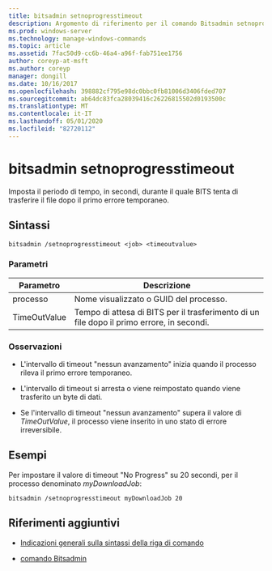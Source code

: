 ```yaml
---
title: bitsadmin setnoprogresstimeout
description: Argomento di riferimento per il comando Bitsadmin setnoprogresstimeout, che consente di impostare il periodo di tempo, in secondi, durante il quale il servizio tenta di trasferire il file dopo che si è verificato un errore temporaneo.
ms.prod: windows-server
ms.technology: manage-windows-commands
ms.topic: article
ms.assetid: 7fac50d9-cc6b-46a4-a96f-fab751ee1756
author: coreyp-at-msft
ms.author: coreyp
manager: dongill
ms.date: 10/16/2017
ms.openlocfilehash: 398882cf795e98dc0bbc0fb81006d3406fded707
ms.sourcegitcommit: ab64dc83fca28039416c26226815502d0193500c
ms.translationtype: MT
ms.contentlocale: it-IT
ms.lasthandoff: 05/01/2020
ms.locfileid: "82720112"
---
```

# <a name="bitsadmin-setnoprogresstimeout"></a>bitsadmin setnoprogresstimeout

Imposta il periodo di tempo, in secondi, durante il quale BITS tenta di trasferire il file dopo il primo errore temporaneo.

## <a name="syntax"></a>Sintassi

```
bitsadmin /setnoprogresstimeout <job> <timeoutvalue>
```

### <a name="parameters"></a>Parametri

| Parametro | Descrizione |
| --------- | ----------- |
| processo | Nome visualizzato o GUID del processo. |
| TimeOutValue | Tempo di attesa di BITS per il trasferimento di un file dopo il primo errore, in secondi. |

### <a name="remarks"></a>Osservazioni

- L'intervallo di timeout "nessun avanzamento" inizia quando il processo rileva il primo errore temporaneo.

- L'intervallo di timeout si arresta o viene reimpostato quando viene trasferito un byte di dati.

- Se l'intervallo di timeout "nessun avanzamento" supera il valore di *TimeOutValue*, il processo viene inserito in uno stato di errore irreversibile.

## <a name="examples"></a>Esempi

Per impostare il valore di timeout "No Progress" su 20 secondi, per il processo denominato *myDownloadJob*:

```
bitsadmin /setnoprogresstimeout myDownloadJob 20
```

## <a name="additional-references"></a>Riferimenti aggiuntivi

- [Indicazioni generali sulla sintassi della riga di comando](command-line-syntax-key.md)

- [comando Bitsadmin](bitsadmin.md)
